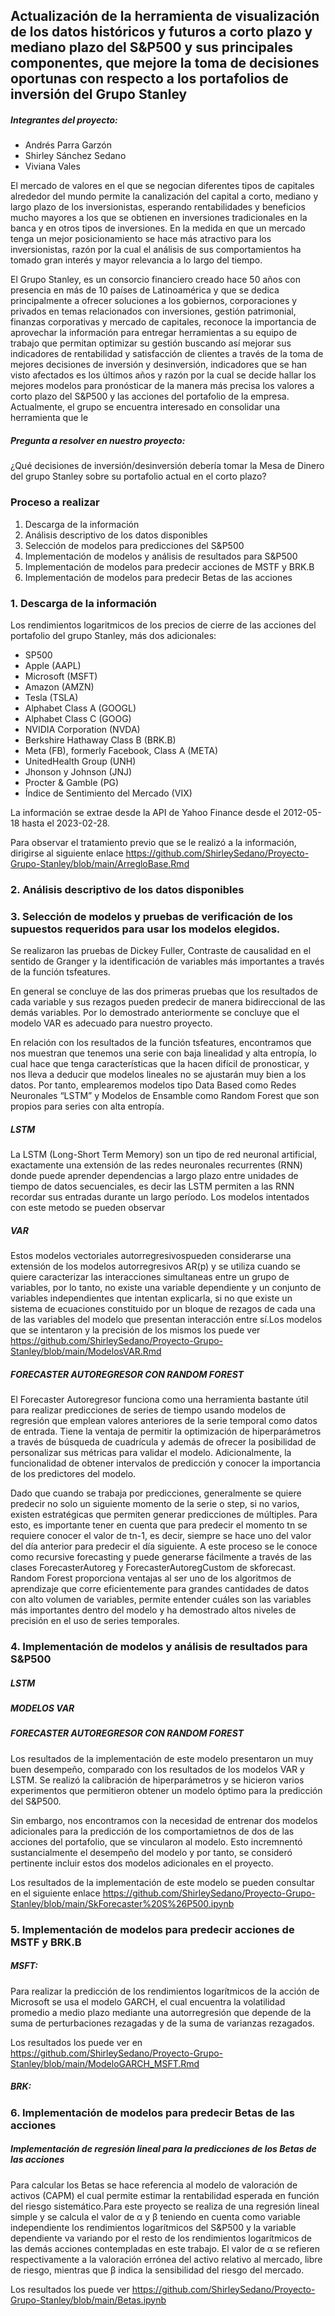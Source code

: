 ## Actualización de la herramienta de visualización de los datos históricos y futuros a corto plazo y mediano plazo del S&P500 y sus principales componentes, que mejore la toma de decisiones oportunas con respecto a los portafolios de inversión del Grupo Stanley

##### Integrantes del proyecto:
* Andrés Parra Garzón
* Shirley Sánchez Sedano
* Viviana Vales

El mercado de valores en el que se negocian diferentes tipos de capitales alrededor del mundo permite
la canalización del capital a corto, mediano y largo plazo de los inversionistas, esperando
rentabilidades y beneficios mucho mayores a los que se obtienen en inversiones tradicionales en la
banca y en otros tipos de inversiones. En la medida en que un mercado tenga un mejor
posicionamiento se hace más atractivo para los inversionistas, razón por la cual el análisis de sus
comportamientos ha tomado gran interés y mayor relevancia a lo largo del tiempo.

El Grupo Stanley, es un consorcio financiero creado hace 50 años con presencia en más de 10 países de
Latinoamérica y que se dedica principalmente a ofrecer soluciones a los gobiernos, corporaciones y
privados en temas relacionados con inversiones, gestión patrimonial, finanzas corporativas y mercado
de capitales, reconoce la importancia de aprovechar la información para entregar herramientas a su
equipo de trabajo que permitan optimizar su gestión buscando así mejorar sus indicadores de
rentabilidad y satisfacción de clientes a través de la toma de mejores decisiones de inversión y
desinversión, indicadores que se han visto afectados es los últimos años y razón por la cual se decide hallar los 
mejores modelos para pronósticar de la manera más precisa los valores a corto plazo del S&P500 y las acciones del portafolio de la empresa. Actualmente, el grupo se encuentra interesado en consolidar una herramienta que le

##### Pregunta a resolver en nuestro proyecto:
¿Qué decisiones de inversión/desinversión debería tomar la Mesa de Dinero del grupo Stanley sobre su portafolio actual en el corto plazo?

### Proceso a realizar
1. Descarga de la información
2. Análisis descriptivo de los datos disponibles
3. Selección de modelos para predicciones del S&P500
4. Implementación de modelos y análisis de resultados para S&P500
5. Implementación de modelos para predecir acciones de MSTF y BRK.B
6. Implementación de modelos para predecir Betas de las acciones

### 1. Descarga de la información

Los rendimientos logaritmicos de los precios de cierre de las acciones del portafolio del grupo Stanley, más dos adicionales:

* SP500 
* Apple (AAPL) 
* Microsoft (MSFT)  
* Amazon (AMZN)  
* Tesla (TSLA) 
* Alphabet Class A (GOOGL)  
* Alphabet Class C (GOOG) 
* NVIDIA Corporation (NVDA) 
* Berkshire Hathaway Class B (BRK.B)  
* Meta (FB), formerly Facebook, Class A (META) 
* UnitedHealth Group (UNH) 
* Jhonson y Johnson (JNJ) 
* Procter & Gamble (PG) 
* Índice de Sentimiento del Mercado (VIX)

La información se extrae desde la API de Yahoo Finance desde el 2012-05-18 hasta el 2023-02-28.

Para observar el tratamiento previo que se le realizó a la información, dirigirse al siguiente enlace https://github.com/ShirleySedano/Proyecto-Grupo-Stanley/blob/main/ArregloBase.Rmd


### 2. Análisis descriptivo de los datos disponibles

### 3.	Selección de modelos y pruebas de verificación de los supuestos requeridos para usar los modelos elegidos.

Se realizaron las pruebas de Dickey Fuller,	Contraste de causalidad en el sentido de Granger y la identificación de variables más importantes a través de la función tsfeatures. 

En general se concluye de las dos primeras pruebas que los resultados de cada variable y sus rezagos pueden predecir de manera bidireccional de las demás variables. Por lo demostrado anteriormente se concluye que el modelo VAR es adecuado para nuestro proyecto.

En relación con los resultados de la función tsfeatures, encontramos que nos muestran que tenemos una serie con baja linealidad y alta entropía, lo cual hace que tenga características que la hacen difícil de pronosticar, y nos lleva a deducir que modelos lineales no se ajustarán muy bien a los datos. Por tanto, emplearemos modelos tipo Data Based como Redes Neuronales “LSTM” y Modelos de Ensamble como Random Forest que son propios para series con alta entropía. 


##### LSTM
La LSTM (Long-Short Term Memory) son un tipo de red neuronal artificial, exactamente una extensión de las redes neuronales recurrentes (RNN) donde puede aprender dependencias a largo plazo entre unidades de tiempo de datos secuenciales, es decir las LSTM permiten a las RNN recordar sus entradas durante un largo período. Los modelos intentados con este metodo se pueden observar 

##### VAR
Estos modelos vectoriales autorregresivospueden considerarse una extensión de los modelos autorregresivos AR(p) y 
se utiliza cuando se quiere caracterizar las interacciones simultaneas entre un grupo de variables, por lo tanto, no existe 
una variable dependiente y un conjunto de variables independientes que intentan explicarla, si no que existe un sistema de 
ecuaciones constituido por un bloque de rezagos de cada una de las variables del modelo que presentan interacción entre sí.Los modelos
que se intentaron y la precisión de los mismos los puede ver https://github.com/ShirleySedano/Proyecto-Grupo-Stanley/blob/main/ModelosVAR.Rmd

##### FORECASTER AUTOREGRESOR CON RANDOM FOREST
El Forecaster Autoregresor funciona como una herramienta bastante útil para realizar predicciones de series de tiempo usando modelos de regresión que emplean valores anteriores de la serie temporal como datos de entrada. Tiene la ventaja de permitir la optimización de hiperparámetros a través de búsqueda de cuadrícula y además de ofrecer la posibilidad de personalizar sus métricas para validar el modelo. Adicionalmente, la funcionalidad de obtener intervalos de predicción y conocer la importancia de los predictores del modelo. 

Dado que cuando se trabaja por predicciones, generalmente se quiere predecir no solo un siguiente momento de la serie o step, si no varios, existen estratégicas que permiten generar predicciones de múltiples. Para esto, es importante tener en cuenta que para predecir el momento tn se requiere conocer el valor de tn-1, es decir, siempre se hace uno del valor del día anterior para predecir el día siguiente. A este proceso se le conoce como recursive forecasting y puede generarse fácilmente a través de las clases ForecasterAutoreg y ForecasterAutoregCustom de skforecast. Random Forest proporciona ventajas al ser uno de los algoritmos de aprendizaje que corre eficientemente para grandes cantidades de datos con alto volumen de variables, permite entender cuáles son las variables más importantes dentro del modelo y ha demostrado altos niveles de precisión en el uso de series temporales.

### 4. Implementación de modelos y análisis de resultados para S&P500

##### LSTM


##### MODELOS VAR


##### FORECASTER AUTOREGRESOR CON RANDOM FOREST
Los resultados de la implementación de este modelo presentaron un muy buen desempeño, comparado con los resultados de los modelos VAR y LSTM. Se realizó la calibración de hiperparámetros y se hicieron varios experimentos que permitieron obtener un modelo óptimo para la predicción del S&P500. 

Sin embargo, nos encontramos con la necesidad de entrenar dos modelos adicionales para la predicción de los comportamietnos de dos de las acciones del portafolio, que se vincularon al modelo. Esto incremnentó sustancialmente el desempeño del modelo y por tanto, se consideró pertinente incluir estos dos modelos adicionales en el proyecto.

Los resultados de la implementación de este modelo se pueden consultar en el siguiente enlace 
https://github.com/ShirleySedano/Proyecto-Grupo-Stanley/blob/main/SkForecaster%20S%26P500.ipynb

### 5. Implementación de modelos para predecir acciones de MSTF y BRK.B

##### MSFT: 
Para realizar la predicción de los rendimientos logarítmicos de la acción de Microsoft se usa el modelo GARCH, el cual encuentra la volatilidad promedio a medio plazo mediante una autorregresión que depende de la suma de perturbaciones rezagadas y de la suma de varianzas rezagados. 

Los resultados los puede ver en https://github.com/ShirleySedano/Proyecto-Grupo-Stanley/blob/main/ModeloGARCH_MSFT.Rmd

##### BRK:

### 6. Implementación de modelos para predecir Betas de las acciones

##### Implementación de regresión lineal para la predicciones de los Betas de las acciones 

Para calcular los Betas se hace referencia al modelo de valoración de activos (CAPM) el cual permite estimar la rentabilidad esperada en función del riesgo sistemático.Para este proyecto se realiza de una regresión lineal simple y se calcula el valor de α y β teniendo en cuenta como variable independiente los rendimientos logarítmicos del S&P500 y la variable dependiente va variando por el resto de los rendimientos logarítmicos de las demás acciones contempladas en este trabajo.  El valor de α se refieren respectivamente a la valoración errónea del activo relativo al mercado, libre de riesgo, mientras que β indica la sensibilidad del riesgo del mercado. 

Los resultados los puede ver https://github.com/ShirleySedano/Proyecto-Grupo-Stanley/blob/main/Betas.ipynb


